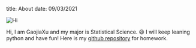title: About
date: 09/03/2021

![Hi][cute_cat]

Hi, I am GaojiaXu and my major is Statistical Science. 😆 I will keep leaning python and have fun! Here is my [github repository](https://github.com/GaojiaXu/GaojiaXu.github.io/tree/main) for homework.  

[cute_cat]: {static}/images/cat1.jpg
